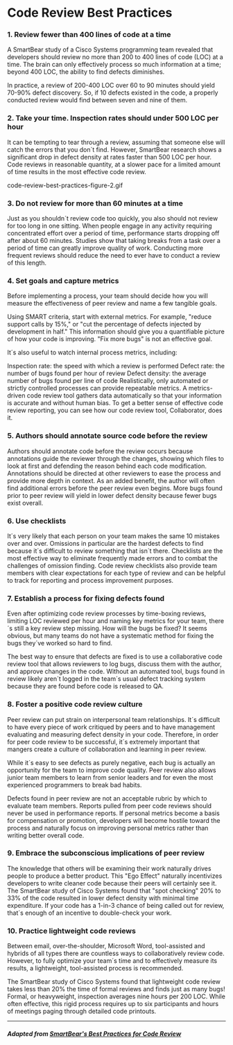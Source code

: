 # Code Review Best Practices   

### 1. Review fewer than 400 lines of code at a time

A SmartBear study of a Cisco Systems programming team revealed that developers should review no more than 200 to 400 lines of code (LOC) at a time. The brain can only effectively process so much information at a time; beyond 400 LOC, the ability to find defects diminishes.

In practice, a review of 200-400 LOC over 60 to 90 minutes should yield 70-90% defect discovery. So, if 10 defects existed in the code, a properly conducted review would find between seven and nine of them.
 
### 2. Take your time. Inspection rates should under 500 LOC per hour

It can be tempting to tear through a review, assuming that someone else will catch the errors that you don´t find. However, SmartBear research shows a significant drop in defect density at rates faster than 500 LOC per hour. Code reviews in reasonable quantity, at a slower pace for a limited amount of time results in the most effective code review.

code-review-best-practices-figure-2.gif

### 3. Do not review for more than 60 minutes at a time

Just as you shouldn´t review code too quickly, you also should not review for too long in one sitting. When people engage in any activity requiring concentrated effort over a period of time, performance starts dropping off after about 60 minutes. Studies show that taking breaks from a task over a period of time can greatly improve quality of work. Conducting more frequent reviews should reduce the need to ever have to conduct a review of this length.

### 4. Set goals and capture metrics

Before implementing a process, your team should decide how you will measure the effectiveness of peer review and name a few tangible goals.

Using SMART criteria, start with external metrics. For example, "reduce support calls by 15%," or "cut the percentage of defects injected by development in half." This information should give you a quantifiable picture of how your code is improving. "Fix more bugs" is not an effective goal.

It´s also useful to watch internal process metrics, including:

Inspection rate: the speed with which a review is performed
Defect rate: the number of bugs found per hour of review
Defect density: the average number of bugs found per line of code
Realistically, only automated or strictly controlled processes can provide repeatable metrics. A metrics-driven code review tool gathers data automatically so that your information is accurate and without human bias. To get a better sense of effective code review reporting, you can see how our code review tool, Collaborator, does it.

### 5. Authors should annotate source code before the review

Authors should annotate code before the review occurs because annotations guide the reviewer through the changes, showing which files to look at first and defending the reason behind each code modification. Annotations should be directed at other reviewers to ease the process and provide more depth in context. As an added benefit, the author will often find additional errors before the peer review even begins. More bugs found prior to peer review will yield in lower defect density because fewer bugs exist overall.

### 6. Use checklists

It´s very likely that each person on your team makes the same 10 mistakes over and over. Omissions in particular are the hardest defects to find because it´s difficult to review something that isn´t there. Checklists are the most effective way to eliminate frequently made errors and to combat the challenges of omission finding. Code review checklists also provide team members with clear expectations for each type of review and can be helpful to track for reporting and process improvement purposes.

### 7. Establish a process for fixing defects found

Even after optimizing code review processes by time-boxing reviews, limiting LOC reviewed per hour and naming key metrics for your team, there´s still a key review step missing. How will the bugs be fixed? It seems obvious, but many teams do not have a systematic method for fixing the bugs they´ve worked so hard to find.

The best way to ensure that defects are fixed is to use a collaborative code review tool that allows reviewers to log bugs, discuss them with the author, and approve changes in the code. Without an automated tool, bugs found in review likely aren´t logged in the team´s usual defect tracking system because they are found before code is released to QA.

### 8. Foster a positive code review culture

Peer review can put strain on interpersonal team relationships. It´s difficult to have every piece of work critiqued by peers and to have management evaluating and measuring defect density in your code. Therefore, in order for peer code review to be successful, it´s extremely important that mangers create a culture of collaboration and learning in peer review.

While it´s easy to see defects as purely negative, each bug is actually an opportunity for the team to improve code quality. Peer review also allows junior team members to learn from senior leaders and for even the most experienced programmers to break bad habits.

Defects found in peer review are not an acceptable rubric by which to evaluate team members. Reports pulled from peer code reviews should never be used in performance reports. If personal metrics become a basis for compensation or promotion, developers will become hostile toward the process and naturally focus on improving personal metrics rather than writing better overall code.

### 9. Embrace the subconscious implications of peer review

The knowledge that others will be examining their work naturally drives people to produce a better product. This "Ego Effect" naturally incentivizes developers to write cleaner code because their peers will certainly see it. The SmartBear study of Cisco Systems found that "spot checking" 20% to 33% of the code resulted in lower defect density with minimal time expenditure. If your code has a 1-in-3 chance of being called out for review, that´s enough of an incentive to double-check your work.
 
### 10. Practice lightweight code reviews

Between email, over-the-shoulder, Microsoft Word, tool-assisted and hybrids of all types there are countless ways to collaboratively review code. However, to fully optimize your team´s time and to effectively measure its results, a lightweight, tool-assisted process is recommended.

The SmartBear study of Cisco Systems found that lightweight code review takes less than 20% the time of formal reviews and finds just as many bugs! Formal, or heavyweight, inspection averages nine hours per 200 LOC. While often effective, this rigid process requires up to six participants and hours of meetings paging through detailed code printouts.

---

##### Adapted from [SmartBear's Best Practices for Code Review](https://smartbear.com/learn/code-review/best-practices-for-peer-code-review/)